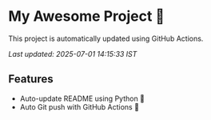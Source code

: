 # My Awesome Project 🚀

This project is automatically updated using GitHub Actions.

_Last updated: 2025-07-01 14:15:33 IST_

## Features
- Auto-update README using Python 🐍
- Auto Git push with GitHub Actions 🤖
